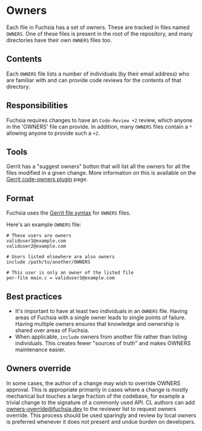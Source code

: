 # Owners

Each file in Fuchsia has a set of owners. These are tracked in files
named `OWNERS`. One of these files is present in the root of the
repository, and many directories have their own `OWNERS` files too.

## Contents

Each `OWNERS` file lists a number of individuals (by their email address) who are
familiar with and can provide code reviews for the contents of that directory.

## Responsibilities

Fuchsia requires changes to have an `Code-Review +2` review, which anyone in the
'OWNERS' file can provide. In addition, many `OWNERS` files
contain a `*` allowing anyone to provide such a `+2`.

## Tools

Gerrit has a "suggest owners" button that will list all the owners for all the
files modified in a given change. More information on this is available on the
[Gerrit code-owners plugin][code-owners] page.

## Format

Fuchsia uses the [Gerrit file syntax][owners-syntax] for `OWNERS`
files.

Here's an example `OWNERS` file:

```none
# These users are owners
validuser1@example.com
validuser2@example.com

# Users listed elsewhere are also owners
include /path/to/another/OWNERS

# This user is only an owner of the listed file
per-file main.c = validuser3@example.com
```

## Best practices

*   It's important to have at least two individuals in an `OWNERS` file. Having areas
    of Fuchsia with a single owner leads to single points of failure. Having multiple
    owners ensures that knowledge and ownership is shared over areas of Fuchsia.
*   When applicable, `include` owners from another file rather than listing individuals.
    This creates fewer "sources of truth" and makes OWNERS maintenance easier.

## Owners override

In some cases, the author of a change may wish to override OWNERS
approval. This is appropriate primarily in cases where a change is
mostly mechanical but touches a large fraction of the codebase, for
example a trivial change to the signature of a commonly used API. CL
authors can add owners-override@fuchsia.dev to the reviewer list to
request owners override. This process should be used sparingly and
review by local owners is preferred whenever it does not present and
undue burden on developers.

[code-owners]: https://android-review.googlesource.com/plugins/code-owners/Documentation/index.html
[owners-syntax]: https://android-review.googlesource.com/plugins/code-owners/Documentation/backend-find-owners.html#syntax
